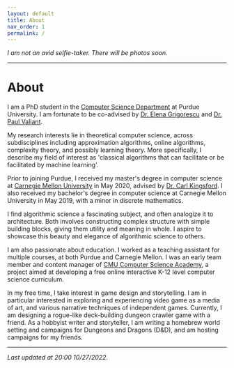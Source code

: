 ```yaml
---
layout: default
title: About
nav_order: 1
permalink: /
---
```


*I am not an avid selfie-taker. There will be photos soon.*

---

# About

I am a PhD student in the [Computer Science Department](https://www.cs.purdue.edu/) at Purdue University. I am fortunate to be co-advised by [Dr. Elena Grigorescu](https://www.cs.purdue.edu/homes/egrigore/) and [Dr. Paul Valiant](https://www.cs.purdue.edu/homes/pvaliant/).

My research interests lie in theoretical computer science, across subdisciplines including approximation algorithms, online algorithms, complexity theory, and possibly learning theory. More specifically, I describe my field of interest as 'classical algorithms that can facilitate or be facilitated by machine learning'.

Prior to joining Purdue, I received my master's degree in computer science at [Carnegie Mellon University](https://www.cs.cmu.edu/) in May 2020, advised by [Dr. Carl Kingsford](https://kingsfordlab.cbd.cmu.edu/). I also received my bachelor's degree in computer science at Carnegie Mellon University in May 2019, with a minor in discrete mathematics.

I find algorithmic science a fascinating subject, and often analogize it to architecture. Both involves constructing complex structure with simple building blocks, giving them utility and meaning in whole. I aspire to showcase this beauty and elegance of algorithmic science to others.

I am also passionate about education. I worked as a teaching assistant for multiple courses, at both Purdue and Carnegie Mellon. I was an early team member and content manager of [CMU Computer Science Academy](https://academy.cs.cmu.edu/), a project aimed at developing a free online interactive K-12 level computer science curriculum.

In my free time, I take interest in game design and storytelling. I am in particular interested in exploring and experiencing video game as a media of art, and various narrative techniques of independent games. Currently, I am designing a rogue-like deck-building dungeon crawler game with a friend. As a hobbyist writer and storyteller, I am writing a homebrew world setting and campaigns for Dungeons and Dragons (D&D), and am hosting campaigns for my friends.


---

*Last updated at 20:00 10/27/2022.*